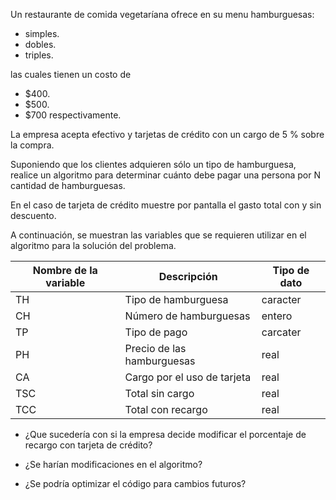 Un restaurante de comida vegetaríana ofrece en su menu hamburguesas:

- simples.
- dobles.
- triples.

las cuales tienen un costo de

- $400.
- $500.
- $700 respectivamente.

La empresa acepta efectivo y tarjetas de crédito con un cargo de 5 % sobre la compra.

Suponiendo que los clientes adquieren sólo un tipo de hamburguesa, realice un algoritmo para determinar cuánto debe pagar una persona por N cantidad de hamburguesas.

En el caso de tarjeta de crédito muestre por pantalla el gasto total con y sin descuento.

A continuación, se muestran las variables que se requieren utilizar en el algoritmo para la solución del problema.

| Nombre de la variable | Descripción                 | Tipo de dato |
| --------------------- | --------------------------- | ------------ |
| TH                    | Tipo de hamburguesa         | caracter     |
| CH                    | Número de hamburguesas      | entero       |
| TP                    | Tipo de pago                | carcater     |
| PH                    | Precio de las hamburguesas  | real         |
| CA                    | Cargo por el uso de tarjeta | real         |
| TSC                   | Total sin cargo             | real         |
| TCC                   | Total con recargo           | real         |

- ¿Que sucedería con si la empresa decide modificar el porcentaje de recargo con tarjeta de crédito?

- ¿Se harían modificaciones en el algoritmo?

- ¿Se podría optimizar el código para cambios futuros?
